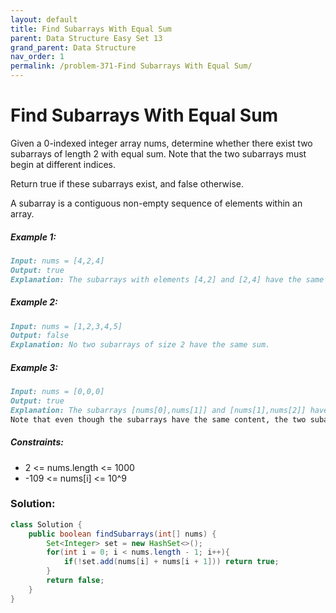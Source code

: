 ```yaml
---
layout: default
title: Find Subarrays With Equal Sum
parent: Data Structure Easy Set 13
grand_parent: Data Structure
nav_order: 1
permalink: /problem-371-Find Subarrays With Equal Sum/
---
```

# Find Subarrays With Equal Sum
Given a 0-indexed integer array nums, determine whether there exist two subarrays of length 2 with equal sum. Note that the two subarrays must begin at different indices.

Return true if these subarrays exist, and false otherwise.

A subarray is a contiguous non-empty sequence of elements within an array.

##### Example 1:
```markdown
Input: nums = [4,2,4]
Output: true
Explanation: The subarrays with elements [4,2] and [2,4] have the same sum of 6.
```

##### Example 2:
```markdown
Input: nums = [1,2,3,4,5]
Output: false
Explanation: No two subarrays of size 2 have the same sum.
```

##### Example 3:
```markdown
Input: nums = [0,0,0]
Output: true
Explanation: The subarrays [nums[0],nums[1]] and [nums[1],nums[2]] have the same sum of 0.
Note that even though the subarrays have the same content, the two subarrays are considered different because they are in different positions in the original array.
```

##### Constraints:
* 2 <= nums.length <= 1000
* -109 <= nums[i] <= 10^9

### Solution:
```java
class Solution {
    public boolean findSubarrays(int[] nums) {
        Set<Integer> set = new HashSet<>();
        for(int i = 0; i < nums.length - 1; i++){
            if(!set.add(nums[i] + nums[i + 1])) return true;
        }
        return false;
    }
}
```